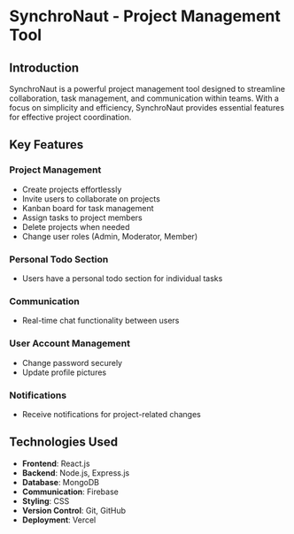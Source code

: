 # SynchroNaut - Project Management Tool

## Introduction

SynchroNaut is a powerful project management tool designed to streamline collaboration, task management, and communication within teams. With a focus on simplicity and efficiency, SynchroNaut provides essential features for effective project coordination.

## Key Features

### Project Management
- Create projects effortlessly
- Invite users to collaborate on projects
- Kanban board for task management
- Assign tasks to project members
- Delete projects when needed
- Change user roles (Admin, Moderator, Member)

### Personal Todo Section
- Users have a personal todo section for individual tasks

### Communication
- Real-time chat functionality between users

### User Account Management
- Change password securely
- Update profile pictures

### Notifications
- Receive notifications for project-related changes

## Technologies Used

- **Frontend**: React.js
- **Backend**: Node.js, Express.js
- **Database**: MongoDB
- **Communication**: Firebase
- **Styling**: CSS
- **Version Control**: Git, GitHub
- **Deployment**: Vercel


